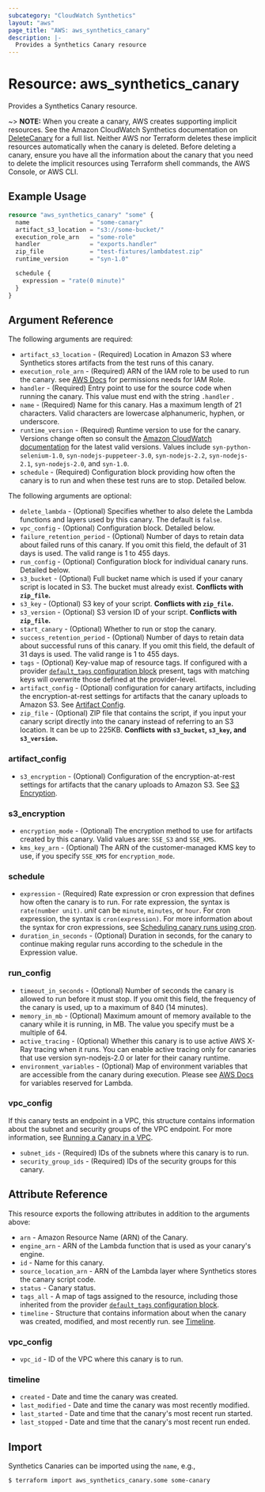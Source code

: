 ```yaml
---
subcategory: "CloudWatch Synthetics"
layout: "aws"
page_title: "AWS: aws_synthetics_canary"
description: |-
  Provides a Synthetics Canary resource
---
```


# Resource: aws_synthetics_canary

Provides a Synthetics Canary resource.

~> **NOTE:** When you create a canary, AWS creates supporting implicit resources. See the Amazon CloudWatch Synthetics documentation on [DeleteCanary](https://docs.aws.amazon.com/AmazonSynthetics/latest/APIReference/API_DeleteCanary.html) for a full list. Neither AWS nor Terraform deletes these implicit resources automatically when the canary is deleted. Before deleting a canary, ensure you have all the information about the canary that you need to delete the implicit resources using Terraform shell commands, the AWS Console, or AWS CLI.

## Example Usage

```terraform
resource "aws_synthetics_canary" "some" {
  name                 = "some-canary"
  artifact_s3_location = "s3://some-bucket/"
  execution_role_arn   = "some-role"
  handler              = "exports.handler"
  zip_file             = "test-fixtures/lambdatest.zip"
  runtime_version      = "syn-1.0"

  schedule {
    expression = "rate(0 minute)"
  }
}
```

## Argument Reference

The following arguments are required:

* `artifact_s3_location` - (Required) Location in Amazon S3 where Synthetics stores artifacts from the test runs of this canary.
* `execution_role_arn` - (Required) ARN of the IAM role to be used to run the canary. see [AWS Docs](https://docs.aws.amazon.com/AmazonSynthetics/latest/APIReference/API_CreateCanary.html#API_CreateCanary_RequestSyntax) for permissions needs for IAM Role.
* `handler` - (Required) Entry point to use for the source code when running the canary. This value must end with the string `.handler` .
* `name` - (Required) Name for this canary. Has a maximum length of 21 characters. Valid characters are lowercase alphanumeric, hyphen, or underscore.
* `runtime_version` - (Required) Runtime version to use for the canary. Versions change often so consult the [Amazon CloudWatch documentation](https://docs.aws.amazon.com/AmazonCloudWatch/latest/monitoring/CloudWatch_Synthetics_Canaries_Library.html) for the latest valid versions. Values include `syn-python-selenium-1.0`, `syn-nodejs-puppeteer-3.0`, `syn-nodejs-2.2`, `syn-nodejs-2.1`, `syn-nodejs-2.0`, and `syn-1.0`.
* `schedule` -  (Required) Configuration block providing how often the canary is to run and when these test runs are to stop. Detailed below.

The following arguments are optional:

* `delete_lambda` - (Optional)  Specifies whether to also delete the Lambda functions and layers used by this canary. The default is `false`.
* `vpc_config` - (Optional) Configuration block. Detailed below.
* `failure_retention_period` - (Optional) Number of days to retain data about failed runs of this canary. If you omit this field, the default of 31 days is used. The valid range is 1 to 455 days.
* `run_config` - (Optional) Configuration block for individual canary runs. Detailed below.
* `s3_bucket` - (Optional) Full bucket name which is used if your canary script is located in S3. The bucket must already exist. **Conflicts with `zip_file`.**
* `s3_key` - (Optional) S3 key of your script. **Conflicts with `zip_file`.**
* `s3_version` - (Optional) S3 version ID of your script. **Conflicts with `zip_file`.**
* `start_canary` - (Optional) Whether to run or stop the canary.
* `success_retention_period` - (Optional) Number of days to retain data about successful runs of this canary. If you omit this field, the default of 31 days is used. The valid range is 1 to 455 days.
* `tags` - (Optional) Key-value map of resource tags. If configured with a provider [`default_tags` configuration block](https://registry.terraform.io/providers/hashicorp/aws/latest/docs#default_tags-configuration-block) present, tags with matching keys will overwrite those defined at the provider-level.
* `artifact_config` - (Optional) configuration for canary artifacts, including the encryption-at-rest settings for artifacts that the canary uploads to Amazon S3. See [Artifact Config](#artifact_config).
* `zip_file` - (Optional) ZIP file that contains the script, if you input your canary script directly into the canary instead of referring to an S3 location. It can be up to 225KB. **Conflicts with `s3_bucket`, `s3_key`, and `s3_version`.**

### artifact_config

* `s3_encryption` - (Optional) Configuration of the encryption-at-rest settings for artifacts that the canary uploads to Amazon S3. See [S3 Encryption](#s3_encryption).

### s3_encryption

* `encryption_mode` - (Optional) The encryption method to use for artifacts created by this canary. Valid values are: `SSE_S3` and `SSE_KMS`.
* `kms_key_arn` - (Optional) The ARN of the customer-managed KMS key to use, if you specify `SSE_KMS` for `encryption_mode`.

### schedule

* `expression` - (Required) Rate expression or cron expression that defines how often the canary is to run. For rate expression, the syntax is `rate(number unit)`. _unit_ can be `minute`, `minutes`, or `hour`. For cron expression, the syntax is `cron(expression)`. For more information about the syntax for cron expressions, see [Scheduling canary runs using cron](https://docs.aws.amazon.com/AmazonCloudWatch/latest/monitoring/CloudWatch_Synthetics_Canaries_cron.html).
* `duration_in_seconds` - (Optional) Duration in seconds, for the canary to continue making regular runs according to the schedule in the Expression value.

### run_config

* `timeout_in_seconds` - (Optional) Number of seconds the canary is allowed to run before it must stop. If you omit this field, the frequency of the canary is used, up to a maximum of 840 (14 minutes).
* `memory_in_mb` - (Optional) Maximum amount of memory available to the canary while it is running, in MB. The value you specify must be a multiple of 64.
* `active_tracing` - (Optional) Whether this canary is to use active AWS X-Ray tracing when it runs. You can enable active tracing only for canaries that use version syn-nodejs-2.0 or later for their canary runtime.
* `environment_variables` - (Optional) Map of environment variables that are accessible from the canary during execution. Please see [AWS Docs](https://docs.aws.amazon.com/lambda/latest/dg/configuration-envvars.html#configuration-envvars-runtime) for variables reserved for Lambda.

### vpc_config

If this canary tests an endpoint in a VPC, this structure contains information about the subnet and security groups of the VPC endpoint. For more information, see [Running a Canary in a VPC](https://docs.aws.amazon.com/AmazonCloudWatch/latest/monitoring/CloudWatch_Synthetics_Canaries_VPC.html).

* `subnet_ids` - (Required) IDs of the subnets where this canary is to run.
* `security_group_ids` - (Required) IDs of the security groups for this canary.

## Attribute Reference

This resource exports the following attributes in addition to the arguments above:

* `arn` - Amazon Resource Name (ARN) of the Canary.
* `engine_arn` - ARN of the Lambda function that is used as your canary's engine.
* `id` - Name for this canary.
* `source_location_arn` - ARN of the Lambda layer where Synthetics stores the canary script code.
* `status` - Canary status.
* `tags_all` - A map of tags assigned to the resource, including those inherited from the provider [`default_tags` configuration block](https://registry.terraform.io/providers/hashicorp/aws/latest/docs#default_tags-configuration-block).
* `timeline` - Structure that contains information about when the canary was created, modified, and most recently run. see [Timeline](#timeline).

### vpc_config

* `vpc_id` - ID of the VPC where this canary is to run.

### timeline

* `created` - Date and time the canary was created.
* `last_modified` - Date and time the canary was most recently modified.
* `last_started` - Date and time that the canary's most recent run started.
* `last_stopped` - Date and time that the canary's most recent run ended.

## Import

Synthetics Canaries can be imported using the `name`, e.g.,

```
$ terraform import aws_synthetics_canary.some some-canary
```
